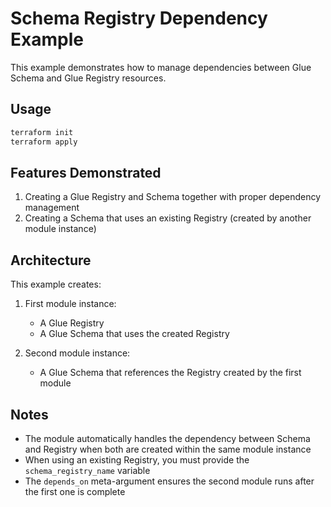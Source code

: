 # Schema Registry Dependency Example

This example demonstrates how to manage dependencies between Glue Schema and Glue Registry resources.

## Usage

```bash
terraform init
terraform apply
```

## Features Demonstrated

1. Creating a Glue Registry and Schema together with proper dependency management
2. Creating a Schema that uses an existing Registry (created by another module instance)

## Architecture

This example creates:

1. First module instance:
   - A Glue Registry
   - A Glue Schema that uses the created Registry

2. Second module instance:
   - A Glue Schema that references the Registry created by the first module

## Notes

- The module automatically handles the dependency between Schema and Registry when both are created within the same module instance
- When using an existing Registry, you must provide the `schema_registry_name` variable
- The `depends_on` meta-argument ensures the second module runs after the first one is complete
